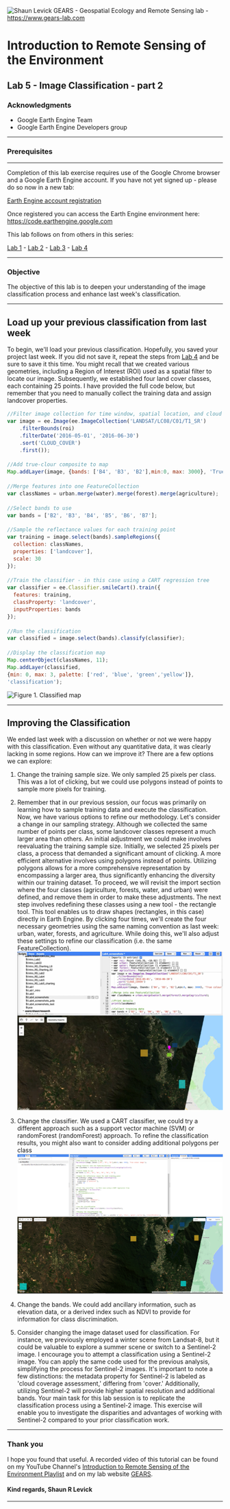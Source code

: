 ![Shaun Levick](Logo3.png)
GEARS - Geospatial Ecology and Remote Sensing lab - https://www.gears-lab.com

# Introduction to Remote Sensing of the Environment
Lab 5 - Image Classification - part 2
--------------

### Acknowledgments
- Google Earth Engine Team
- Google Earth Engine Developers group

------

### Prerequisites
-------------

Completion of this lab exercise requires use of the Google Chrome browser and a Google Earth Engine account. If you have not yet signed up - please do so now in a new tab:

[Earth Engine account registration](https://signup.earthengine.google.com/)

Once registered you can access the Earth Engine environment here:
https://code.earthengine.google.com

This lab follows on from others in this series:

[Lab 1](https://github.com/naribi/GEARS/blob/master/Intro_RS_Lab1.md) -
[Lab 2](https://github.com/naribi/GEARS/blob/master/Intro_RS_Lab2.md) -
[Lab 3](https://github.com/naribi/GEARS/blob/master/Intro_RS_Lab3.md) -
[Lab 4](https://github.com/naribi/GEARS/blob/master/Intro_RS_Lab4.md)

------------------------------------------------------------------------

### Objective

The objective of this lab is to deepen your understanding of the image classification process and enhance last week's classification. 


----------

## Load up your previous classification from last week

To begin, we'll load your previous classification. Hopefully, you saved your project last week. 
If you did not save it, repeat the steps from [Lab 4](https://github.com/naribi/GEARS/blob/master/Intro_RS_Lab4.md) and be sure to save it this time. 
You might recall that we created various geometries, including a Region of Interest (ROI) used as a spatial filter to locate our image. 
Subsequently, we established four land cover classes, each containing 25 points. 
I have provided the full code below, but remember that you need to manually collect the training data and assign landcover properties.

```JavaScript
//Filter image collection for time window, spatial location, and cloud cover
var image = ee.Image(ee.ImageCollection('LANDSAT/LC08/C01/T1_SR')
    .filterBounds(roi)
    .filterDate('2016-05-01', '2016-06-30')
    .sort('CLOUD_COVER')
    .first());

//Add true-clour composite to map
Map.addLayer(image, {bands: ['B4', 'B3', 'B2'],min:0, max: 3000}, 'True colour image');

//Merge features into one FeatureCollection
var classNames = urban.merge(water).merge(forest).merge(agriculture);

//Select bands to use
var bands = ['B2', 'B3', 'B4', 'B5', 'B6', 'B7'];

//Sample the reflectance values for each training point
var training = image.select(bands).sampleRegions({
  collection: classNames,
  properties: ['landcover'],
  scale: 30
});

//Train the classifier - in this case using a CART regression tree
var classifier = ee.Classifier.smileCart().train({
  features: training,
  classProperty: 'landcover',
  inputProperties: bands
});

//Run the classification
var classified = image.select(bands).classify(classifier);

//Display the classification map
Map.centerObject(classNames, 11);
Map.addLayer(classified,
{min: 0, max: 3, palette: ['red', 'blue', 'green','yellow']},
'classification');
```

![Figure 1. Classified map](screenshots/l4_classified.png)

-----
## Improving the Classification

We ended last week with a discussion on whether or not we were happy with this classification. Even without any quantitative data, it was clearly lacking in some regions. How can we improve it? There are a few options we can explore:

1. Change the training sample size. We only sampled 25 pixels per class. This was a lot of clicking, but we could use polygons instead of points to sample more pixels for training.
2. Remember that in our previous session, our focus was primarily on learning how to sample training data and execute the classification. Now, we have various options to refine our methodology.
Let's consider a change in our sampling strategy. Although we collected the same number of points per class, some landcover classes represent a much larger area than others. 
An initial adjustment we could make involves reevaluating the training sample size. Initially, we selected 25 pixels per class, a process that demanded a significant amount of clicking. 
A more efficient alternative involves using polygons instead of points. 
Utilizing polygons allows for a more comprehensive representation by encompassing a larger area, thus significantly enhancing the diversity within our training dataset.
To proceed, we will revisit the import section where the four classes (agriculture, forests, water, and urban) were defined, and remove them in order to make these adjustments.
The next step involves redefining these classes using a new tool - the rectangle tool. This tool enables us to draw shapes (rectangles, in this case) directly in Earth Engine. 
By clicking four times, we'll create the four necessary geometries using the same naming convention as last week: urban, water, forests, and agriculture. 
While doing this, we'll also adjust these settings to refine our classification (i.e. the same FeatureCollection).
![Figure 2. SamplingPolygons](screenshots/l5-SamplingPolygons.png)

4. Change the classifier. We used a CART classifier, we could try a different approach such as a support vector machine (SVM) or randomForest (randomForest) approach.
   To refine the classification results, you might also want to consider adding additional polygons per class
![Figure 3. Classification algrorithms](screenshots/l5-Add-Polygons-and-change-Classification-Algos.png)
   
5. Change the bands. We could add ancillary information, such as elevation data, or a derived index such as NDVI to provide for information for class discrimination.
6. Consider changing the image dataset used for classification. For instance, we previously employed a winter scene from Landsat-8, but it could be valuable to explore a summer scene or switch to a Sentinel-2 image.
I encourage you to attempt a classification using a Sentinel-2 image. You can apply the same code used for the previous analysis, simplifying the process for Sentinel-2 images. It's important to note a few distinctions: the metadata property for Sentinel-2 is labeled as 'cloud coverage assessment,' differing from 'cover.' Additionally, utilizing Sentinel-2 will provide higher spatial resolution and additional bands.
Your main task for this lab session is to replicate the classification process using a Sentinel-2 image. This exercise will enable you to investigate the disparities and advantages of working with Sentinel-2 compared to your prior classification work.


-------
### Thank you

I hope you found that useful. A recorded video of this tutorial can be found on my YouTube Channel's [Introduction to Remote Sensing of the Environment Playlist](https://www.youtube.com/playlist?list=PLf6lu3bePWHDi3-lrSqiyInMGQXM34TSV) and on my lab website [GEARS](https://www.gears-lab.com).

#### Kind regards, Shaun R Levick
------
